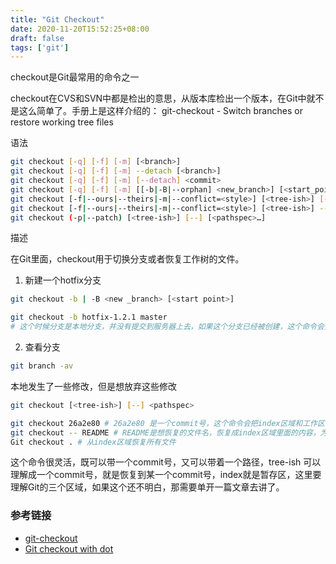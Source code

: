 ```yaml
---
title: "Git Checkout"
date: 2020-11-20T15:52:25+08:00
draft: false
tags: ['git']
---
```


checkout是Git最常用的命令之一

checkout在CVS和SVN中都是检出的意思，从版本库检出一个版本，在Git中就不是这么简单了。手册上是这样介绍的： git-checkout - Switch branches or restore working tree files

语法

```bash
git checkout [-q] [-f] [-m] [<branch>]
git checkout [-q] [-f] [-m] --detach [<branch>]
git checkout [-q] [-f] [-m] [--detach] <commit>
git checkout [-q] [-f] [-m] [[-b|-B|--orphan] <new_branch>] [<start_point>]
git checkout [-f|--ours|--theirs|-m|--conflict=<style>] [<tree-ish>] [--] <pathspec>…​
git checkout [-f|--ours|--theirs|-m|--conflict=<style>] [<tree-ish>] --pathspec-from-file=<file> [--pathspec-file-nul]
git checkout (-p|--patch) [<tree-ish>] [--] [<pathspec>…​]
```

描述



在Git里面，checkout用于切换分支或者恢复工作树的文件。

1. 新建一个hotfix分支

```bash
git checkout -b | -B <new _branch> [<start point>]

git checkout -b hotfix-1.2.1 master
# 这个时候分支是本地分支，并没有提交到服务器上去，如果这个分支已经被创建，这个命令会失败，这个时候，如果想要重置这个分支，需要使用-B参数。
```

2. 查看分支

```bash
git branch -av
```

本地发生了一些修改，但是想放弃这些修改

```bash
git checkout [<tree-ish>] [--] <pathspec>

git checkout 26a2e80 # 26a2e80 是一个commit号，这个命令会把index区域和工作区域的内容都更新
git checkout -- README # README是想恢复的文件名，恢复成index区域里面的内容，为什么要加“--”呢，这个是为了告诉Git，这是一个文件而不是一个分支
Git checkout . # 从index区域恢复所有文件
```

这个命令很灵活，既可以带一个commit号，又可以带着一个路径，tree-ish 可以理解成一个commit号，就是恢复到某一个commit号，index就是暂存区，这里要理解Git的三个区域，如果这个还不明白，那需要单开一篇文章去讲了。


### 参考链接 

- [git-checkout](https://git-scm.com/docs/git-checkout)
- [Git checkout with dot](https://stackoverflow.com/questions/14460595/git-checkout-with-dot)